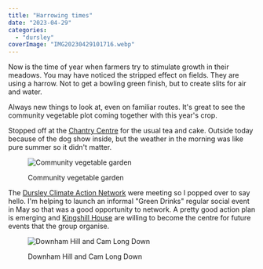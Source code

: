 ```yaml
---
title: "Harrowing times"
date: "2023-04-29"
categories: 
  - "dursley"
coverImage: "IMG20230429101716.webp"
---
```


Now is the time of year when farmers try to stimulate growth in their meadows. You may have noticed the stripped effect on fields. They are using a harrow. Not to get a bowling green finish, but to create slits for air and water.

Always new things to look at, even on familiar routes. It's great to see the community vegetable plot coming together with this year's crop.

Stopped off at the [Chantry Centre](https://www.chantrycentre.org/) for the usual tea and cake. Outside today because of the dog show inside, but the weather in the morning was like pure summer so it didn't matter.

<figure>

![Community vegetable garden](images/IMG20230429103153-1024x690.webp)

<figcaption>

Community vegetable garden

</figcaption>

</figure>

The [Dursley Climate Action Network](https://www.facebook.com/DursleyCAN/) were meeting so I popped over to say hello. I'm helping to launch an informal "Green Drinks" regular social event in May so that was a good opportunity to network. A pretty good action plan is emerging and [Kingshill House](https://www.kingshillhouse.org.uk/) are willing to become the centre for future events that the group organise.

<figure>

![Downham Hill and Cam Long Down](images/IMG20230429101953-1024x362.webp)

<figcaption>

Downham Hill and Cam Long Down

</figcaption>

</figure>
